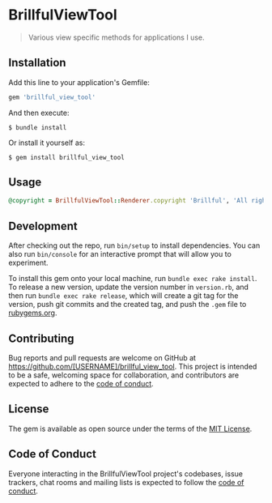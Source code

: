 # BrillfulViewTool

> Various view specific methods for applications I use.


## Installation

Add this line to your application's Gemfile:

```ruby
gem 'brillful_view_tool'
```

And then execute:

    $ bundle install

Or install it yourself as:

    $ gem install brillful_view_tool

## Usage

```ruby
@copyright = BrillfulViewTool::Renderer.copyright 'Brillful', 'All rights reserved'
```

## Development

After checking out the repo, run `bin/setup` to install dependencies. You can also run `bin/console` for an interactive prompt that will allow you to experiment.

To install this gem onto your local machine, run `bundle exec rake install`. To release a new version, update the version number in `version.rb`, and then run `bundle exec rake release`, which will create a git tag for the version, push git commits and the created tag, and push the `.gem` file to [rubygems.org](https://rubygems.org).

## Contributing

Bug reports and pull requests are welcome on GitHub at https://github.com/[USERNAME]/brillful_view_tool. This project is intended to be a safe, welcoming space for collaboration, and contributors are expected to adhere to the [code of conduct](https://github.com/[USERNAME]/brillful_view_tool/blob/master/CODE_OF_CONDUCT.md).

## License

The gem is available as open source under the terms of the [MIT License](https://opensource.org/licenses/MIT).

## Code of Conduct

Everyone interacting in the BrillfulViewTool project's codebases, issue trackers, chat rooms and mailing lists is expected to follow the [code of conduct](https://github.com/[USERNAME]/brillful_view_tool/blob/master/CODE_OF_CONDUCT.md).
